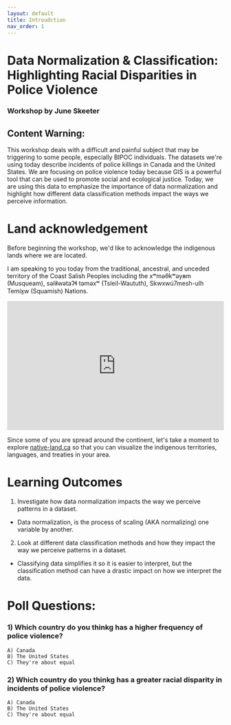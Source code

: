 ```yaml
---
layout: default
title: Introudction
nav_order: 1
---
```

# Data Normalization & Classification: Highlighting Racial Disparities in Police Violence

### Workshop by June Skeeter

## Content Warning:
This workshop deals with a difficult and painful subject that may be triggering to some people, especially BIPOC individuals.  The datasets we're using today describe incidents of police killings in Canada and the United States.  We are focusing on police violence today because GIS is a powerful tool that can be used to promote social and ecological justice.  Today, we are using this data to emphasize the importance of data normalization and highlight how different data classification methods impact the ways we perceive information.


# Land acknowledgement

Before beginning the workshop, we'd like to acknowledge the indigenous lands where we are located.    

I am speaking to you today from the traditional, ancestral, and unceded territory of the Coast Salish Peoples including the xʷməθkʷəy̓əm (Musqueam), səl̓ilwətaɁɬ təməxʷ (Tsleil-Waututh), Skwxwú7mesh-ulh Temíx̱w (Squamish) Nations.
<iframe src="https://native-land.ca/api/embed/embed.html?maps=territories&position=49.268264,-123.157480" style="width:100%; height:300px; border:none;"></iframe>

Since some of you are spread around the continent, let's take a moment to explore [native-land.ca](https://native-land.ca/) so that you can visualize the indigenous territories, languages, and treaties in your area.

# Learning Outcomes
1) Investigate how data normalization impacts the way we perceive patterns in a dataset.
  * Data normalization, is the process of scaling (AKA normalizing) one variable by another.
2) Look at different data classification methods and how they impact the way we perceive patterns in a dataset.
  * Classifying data simplifies it so it is easier to interpret, but the classification method can have a drastic impact on how we interpret the data.


# Poll Questions:

### 1) Which country do you thinkg has a higher frequency of police violence?
    A) Canada
    B) The United States
    C) They're about equal
    
### 2) Which country do you thinkg has a greater racial disparity in incidents of police violence?
    A) Canada
    B) The United States
    C) They're about equal

